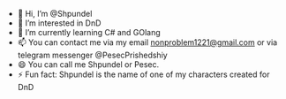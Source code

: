 - 👋 Hi, I’m @Shpundel
- 👀 I’m interested in DnD
- 🌱 I’m currently learning C# and GOlang
- 📫 You can contact me via my email nonproblem1221@gmail.com or via telegram messenger @PesecPrishedshiy
- 😄 You can call me Shpundel or Pesec.
- ⚡ Fun fact: Shpundel is the name of one of my characters created for DnD

